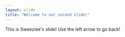 ```yaml
---
layout: slide
title: "Welcome to our second slide!"
---
```

This is Sweeziee's slide!
Use the left arrow to go back!
